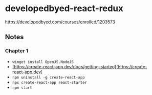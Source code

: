 # developedbyed-react-redux

https://developedbyed.com/courses/enrolled/1203573

## Notes

### Chapter 1

* `winget install OpenJS.NodeJS`
* [https://create-react-app.dev/docs/getting-started](https://create-react-app.dev)
* `npm uninstall -g create-react-app`
* `npx create-react-app react-starter`
* `npm start`

